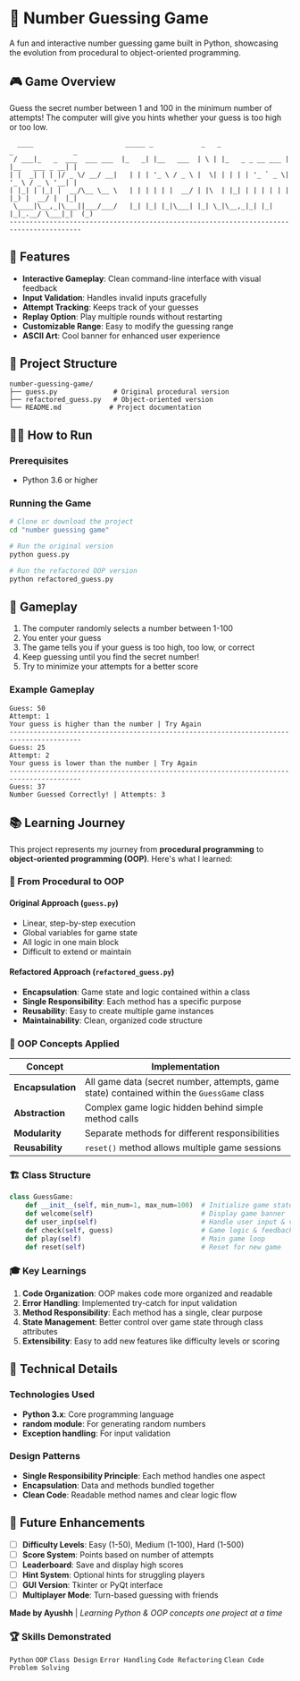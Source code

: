 # 🎯 Number Guessing Game

A fun and interactive number guessing game built in Python, showcasing the evolution from procedural to object-oriented programming.

## 🎮 Game Overview

Guess the secret number between 1 and 100 in the minimum number of attempts! The computer will give you hints whether your guess is too high or too low.

```
  ____                       _____ _            _   _                 _               _ 
 / ___|_   _  ___  ___ ___  |_   _| |__   ___  | \ | |_   _ _ __ ___ | |__   ___ _ __| |
| |  _| | | |/ _ \/ __/ __|   | | | '_ \ / _ \ |  \| | | | | '_ ` _ \| '_ \ / _ \ '__| |
| |_| | |_| |  __/\__ \__ \   | | | | | |  __/ | |\  | |_| | | | | | | |_) |  __/ |  |_|
 \____|\__,_|\___||___/___/   |_| |_| |_|\___| |_| \_|\__,_|_| |_| |_|_.__/ \___|_|  (_)   
----------------------------------------------------------------------------------------   
```

## 🚀 Features

- **Interactive Gameplay**: Clean command-line interface with visual feedback
- **Input Validation**: Handles invalid inputs gracefully
- **Attempt Tracking**: Keeps track of your guesses
- **Replay Option**: Play multiple rounds without restarting
- **Customizable Range**: Easy to modify the guessing range
- **ASCII Art**: Cool banner for enhanced user experience

## 📁 Project Structure

```
number-guessing-game/
├── guess.py              # Original procedural version
├── refactored_guess.py   # Object-oriented version
└── README.md            # Project documentation
```

## 🏃‍♂️ How to Run

### Prerequisites
- Python 3.6 or higher

### Running the Game
```bash
# Clone or download the project
cd "number guessing game"

# Run the original version
python guess.py

# Run the refactored OOP version
python refactored_guess.py
```

## 🎯 Gameplay

1. The computer randomly selects a number between 1-100
2. You enter your guess
3. The game tells you if your guess is too high, too low, or correct
4. Keep guessing until you find the secret number!
5. Try to minimize your attempts for a better score

### Example Gameplay
```
Guess: 50
Attempt: 1
Your guess is higher than the number | Try Again
----------------------------------------------------------------------------------------
Guess: 25
Attempt: 2
Your guess is lower than the number | Try Again
----------------------------------------------------------------------------------------
Guess: 37
Number Guessed Correctly! | Attempts: 3
```

## 📚 Learning Journey

This project represents my journey from **procedural programming** to **object-oriented programming (OOP)**. Here's what I learned:

### 🔄 From Procedural to OOP

#### **Original Approach (`guess.py`)**
- Linear, step-by-step execution
- Global variables for game state
- All logic in one main block
- Difficult to extend or maintain

#### **Refactored Approach (`refactored_guess.py`)**
- **Encapsulation**: Game state and logic contained within a class
- **Single Responsibility**: Each method has a specific purpose
- **Reusability**: Easy to create multiple game instances
- **Maintainability**: Clean, organized code structure

### 🧩 OOP Concepts Applied

| Concept | Implementation |
|---------|----------------|
| **Encapsulation** | All game data (secret number, attempts, game state) contained within the `GuessGame` class |
| **Abstraction** | Complex game logic hidden behind simple method calls |
| **Modularity** | Separate methods for different responsibilities |
| **Reusability** | `reset()` method allows multiple game sessions |

### 🏗️ Class Structure

```python
class GuessGame:
    def __init__(self, min_num=1, max_num=100)  # Initialize game state
    def welcome(self)                           # Display game banner
    def user_inp(self)                          # Handle user input & validation
    def check(self, guess)                      # Game logic & feedback
    def play(self)                              # Main game loop
    def reset(self)                             # Reset for new game
```

### 🎓 Key Learnings

1. **Code Organization**: OOP makes code more organized and readable
2. **Error Handling**: Implemented try-catch for input validation
3. **Method Responsibility**: Each method has a single, clear purpose
4. **State Management**: Better control over game state through class attributes
5. **Extensibility**: Easy to add new features like difficulty levels or scoring

## 🔧 Technical Details

### **Technologies Used**
- **Python 3.x**: Core programming language
- **random module**: For generating random numbers
- **Exception handling**: For input validation

### **Design Patterns**
- **Single Responsibility Principle**: Each method handles one aspect
- **Encapsulation**: Data and methods bundled together
- **Clean Code**: Readable method names and clear logic flow

## 🌟 Future Enhancements

- [ ] **Difficulty Levels**: Easy (1-50), Medium (1-100), Hard (1-500)
- [ ] **Score System**: Points based on number of attempts
- [ ] **Leaderboard**: Save and display high scores
- [ ] **Hint System**: Optional hints for struggling players
- [ ] **GUI Version**: Tkinter or PyQt interface
- [ ] **Multiplayer Mode**: Turn-based guessing with friends

**Made by Ayushh** | *Learning Python & OOP concepts one project at a time*

### 🏆 Skills Demonstrated
`Python` `OOP` `Class Design` `Error Handling` `Code Refactoring` `Clean Code` `Problem Solving`
